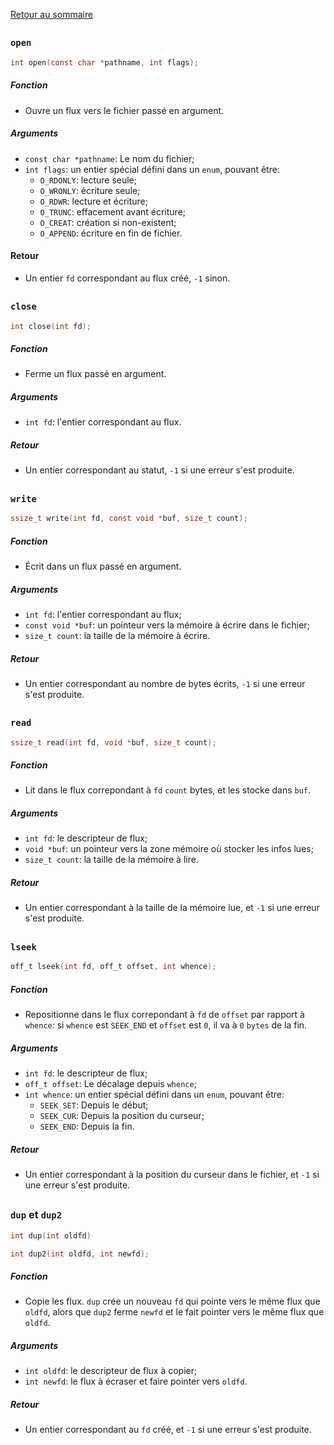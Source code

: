 <a href="http://skutnik.iiens.net/cours/OSS">Retour au sommaire</a>

##

### `open`

```c
int open(const char *pathname, int flags);
```

##### Fonction
- Ouvre un flux vers le fichier passé en argument.

##### Arguments
- `const char *pathname`: Le nom du fichier;
- `int flags`: un entier spécial défini dans un `enum`, pouvant être:
    - `O_RDONLY`: lecture seule;
    - `O_WRONLY`: écriture seule;
    - `O_RDWR`: lecture et écriture;
    - `O_TRUNC`: effacement avant écriture;
    - `O_CREAT`: création si non-existent;
    - `O_APPEND`: écriture en fin de fichier.

#### Retour
- Un entier `fd` correspondant au flux créé, `-1` sinon.

##

### `close`

```c
int close(int fd);
```

##### Fonction
- Ferme un flux passé en argument.

##### Arguments
- `int fd`: l'entier correspondant au flux.

##### Retour
- Un entier correspondant au statut, `-1` si une erreur s'est produite.

##

### `write`

```c
ssize_t write(int fd, const void *buf, size_t count);
```

##### Fonction
- Écrit dans un flux passé en argument.

##### Arguments
- `int fd`: l'entier correspondant au flux;
- `const void *buf`: un pointeur vers la mémoire à écrire dans le fichier;
- `size_t count`: la taille de la mémoire à écrire.

##### Retour
- Un entier correspondant au nombre de bytes écrits, `-1` si une erreur s'est produite.

##

### `read`

```c
ssize_t read(int fd, void *buf, size_t count);
```

##### Fonction
- Lit dans le flux correpondant à `fd` `count` bytes, et les stocke dans `buf`.

##### Arguments
- `int fd`: le descripteur de flux;
- `void *buf`: un pointeur vers la zone mémoire où stocker les infos lues;
- `size_t count`: la taille de la mémoire à lire.

##### Retour
- Un entier correspondant à la taille de la mémoire lue, et `-1` si une erreur s'est produite.

##

### `lseek`

```c
off_t lseek(int fd, off_t offset, int whence);
```

##### Fonction
- Repositionne dans le flux correpondant à `fd` de `offset` par rapport à `whence`: si `whence` est `SEEK_END` et `offset` est `0`, il va à `0` `bytes` de la fin.

##### Arguments
- `int fd`: le descripteur de flux;
- `off_t offset`: Le décalage depuis `whence`;
- `int whence`: un entier spécial défini dans un `enum`, pouvant être:
    - `SEEK_SET`: Depuis le début;
    - `SEEK_CUR`: Depuis la position du curseur;
    - `SEEK_END`: Depuis la fin.

##### Retour
- Un entier correspondant à la position du curseur dans le fichier, et `-1` si une erreur s'est produite.

##

### `dup` et `dup2`

```c
int dup(int oldfd)
```

```c
int dup2(int oldfd, int newfd);
```

##### Fonction
- Copie les flux. `dup` crée un nouveau `fd` qui pointe vers le même flux que `oldfd`, alors que `dup2` ferme `newfd` et le fait pointer vers le même flux que `oldfd`.

##### Arguments
- `int oldfd`: le descripteur de flux à copier;
- `int newfd`: le flux à écraser et faire pointer vers `oldfd`.

##### Retour
- Un entier correspondant au `fd` créé, et `-1` si une erreur s'est produite.
